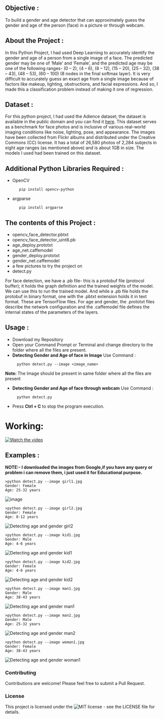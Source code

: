 


<h2>Objective :</h2>
<p>To build a gender and age detector that can approximately guess the gender and age of the person (face) in a picture or through webcam.</p>

<h2>About the Project :</h2>
<p>In this Python Project, I had used Deep Learning to accurately identify the gender and age of a person from a single image of a face. The predicted gender may be one of ‘Male’ and ‘Female’, and the predicted age may be one of the following ranges- (0 – 2), (4 – 6), (8 – 12), (15 – 20), (25 – 32), (38 – 43), (48 – 53), (60 – 100) (8 nodes in the final softmax layer). It is very difficult to accurately guess an exact age from a single image because of factors like makeup, lighting, obstructions, and facial expressions. And so, I made this a classification problem instead of making it one of regression.</p>

<h2>Dataset :</h2>
<p>For this python project, I had used the Adience dataset; the dataset is available in the public domain and you can find it <a href="https://www.kaggle.com/ttungl/adience-benchmark-gender-and-age-classification">here</a>. This dataset serves as a benchmark for face photos and is inclusive of various real-world imaging conditions like noise, lighting, pose, and appearance. The images have been collected from Flickr albums and distributed under the Creative Commons (CC) license. It has a total of 26,580 photos of 2,284 subjects in eight age ranges (as mentioned above) and is about 1GB in size. The models I used had been trained on this dataset.</p>

<h2>Additional Python Libraries Required :</h2>
<ul>
  <li>OpenCV</li>
  
       pip install opencv-python
</ul>
<ul>
 <li>argparse</li>
  
       pip install argparse
</ul>

<h2>The contents of this Project :</h2>
<ul>
  <li>opencv_face_detector.pbtxt</li>
  <li>opencv_face_detector_uint8.pb</li>
  <li>age_deploy.prototxt</li>
  <li>age_net.caffemodel</li>
  <li>gender_deploy.prototxt</li>
  <li>gender_net.caffemodel</li>
  <li>a few pictures to try the project on</li>
  <li>detect.py</li>
 </ul>
 <p>For face detection, we have a .pb file- this is a protobuf file (protocol buffer); it holds the graph definition and the trained weights of the model. We can use this to run the trained model. And while a .pb file holds the protobuf in binary format, one with the .pbtxt extension holds it in text format. These are TensorFlow files. For age and gender, the .prototxt files describe the network configuration and the .caffemodel file defines the internal states of the parameters of the layers.</p>
 
 <h2>Usage :</h2>
 <ul>
  <li>Download my Repository</li>
  <li>Open your Command Prompt or Terminal and change directory to the folder where all the files are present.</li>
  <li><b>Detecting Gender and Age of face in Image</b> Use Command :</li>
  
      python detect.py --image <image_name>
</ul>
  <p><b>Note: </b>The Image should be present in same folder where all the files are present</p> 
<ul>
  <li><b>Detecting Gender and Age of face through webcam</b> Use Command :</li>
  
      python detect.py
</ul>
<ul>
  <li>Press <b>Ctrl + C</b> to stop the program execution.</li>
</ul>

# Working:
[![Watch the video](https://img.youtube.com/vi/ReeccRD21EU/0.jpg)](https://youtu.be/ReeccRD21EU)

<h2>Examples :</h2>
<p><b>NOTE:- I downloaded the images from Google,if you have any query or problem i can remove them, i just used it for Educational purpose.</b></p>

    >python detect.py --image girl1.jpg
    Gender: Female
    Age: 25-32 years
    
![image](https://github.com/KrishnaveniGarla/Gender-and-Age-Prediction/assets/170930248/79d17632-86d6-4f10-ae19-4d0911027c2c)

    >python detect.py --image girl2.jpg
    Gender: Female
    Age: 8-12 years
    
![Detecting age and gender girl2](https://github.com/KrishnaveniGarla/Gender-and-Age-Prediction/assets/170930248/97ba02b6-5593-42c8-9a23-b04883d013f0)

    >python detect.py --image kid1.jpg
    Gender: Male
    Age: 4-6 years    
    
![Detecting age and gender kid1](https://github.com/KrishnaveniGarla/Gender-and-Age-Prediction/assets/170930248/a1acdadd-8816-453b-86d8-7e6a347c01ab)

    >python detect.py --image kid2.jpg
    Gender: Female
    Age: 4-6 years  
    
![Detecting age and gender kid2](https://github.com/KrishnaveniGarla/Gender-and-Age-Prediction/assets/170930248/e6912f84-b112-4a73-a6f8-12f368eaab94)


    >python detect.py --image man1.jpg
    Gender: Male
    Age: 38-43 years
    
![Detecting age and gender man1](https://github.com/KrishnaveniGarla/Gender-and-Age-Prediction/assets/170930248/89d701e6-0262-4158-92c7-734fe90be1b9)


    >python detect.py --image man2.jpg
    Gender: Male
    Age: 25-32 years
    
![Detecting age and gender man2](https://github.com/KrishnaveniGarla/Gender-and-Age-Prediction/assets/170930248/f0199df9-f6e1-4899-9d81-883263604dfc)


    >python detect.py --image woman1.jpg
    Gender: Female
    Age: 38-43 years
    
![Detecting age and gender woman1](https://github.com/KrishnaveniGarla/Gender-and-Age-Prediction/assets/170930248/b867e719-2069-446a-b12d-222c9f8dcc12)

### Contributing

Contributions are welcome! Please feel free to submit a Pull Request.
              
### License

This project is licensed under the ![MIT license](https://github.com/KrishnaveniGarla/Gender-and-Age-Prediction/tree/main?tab=MIT-1-ov-file#:~:text=README-,MIT%20license,-MIT%20License%0A%0ACopyright) - see the LICENSE file for details.
